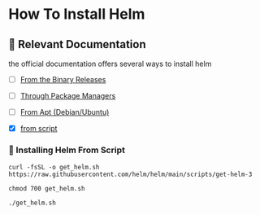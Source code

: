 # How To Install Helm



## :eyes: Relevant Documentation

the official documentation offers several ways to install helm

- [ ] [From the Binary Releases](https://helm.sh/docs/intro/install/#from-the-binary-releases)
- [ ] [Through Package Managers](https://helm.sh/docs/intro/install/#through-package-managers)
- [ ] [From Apt (Debian/Ubuntu)](https://helm.sh/docs/intro/install/#from-apt-debianubuntu)
- [x] [from script](https://helm.sh/docs/intro/install/#from-script)



### :construction_worker: Installing Helm From Script

```shell
curl -fsSL -o get_helm.sh https://raw.githubusercontent.com/helm/helm/main/scripts/get-helm-3
```

```shell
chmod 700 get_helm.sh
```

```shell
./get_helm.sh
```

